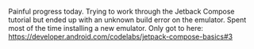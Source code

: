Painful progress today. Trying to work through the Jetback Compose tutorial but ended up with an unknown build error on the emulator. Spent most of the time installing a new emulator. Only got to here:
https://developer.android.com/codelabs/jetpack-compose-basics#3